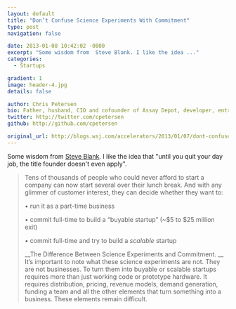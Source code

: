 ```yaml
---
layout: default
title: "Don’t Confuse Science Experiments With Commitment"
type: post
navigation: false

date: 2013-01-08 10:42:02 -0800
excerpt: "Some wisdom from  Steve Blank. I like the idea ..."
categories:
  - Startups

gradient: 1
image: header-4.jpg
details: false

author: Chris Petersen
bio: Father, husband, CIO and cofounder of Assay Depot, developer, entrepreneur and technologist.
twitter: http://twitter.com/cpetersen
github: http://github.com/cpetersen

original_url: http://blogs.wsj.com/accelerators/2013/01/07/dont-confuse-science-experiments-with-commitment/
---
```



Some wisdom from  [Steve Blank](https://twitter.com/sgblank). I like the idea that "until you quit your day job, the title founder doesn't even apply".

 > 
 > 
 > Tens of thousands of people who could never afford to start a company can now start several over their lunch break. And with any glimmer of customer interest, they can decide whether they want to:
 > 
 > •   run it as a part-time business
 > 
 > •   commit full-time to build a “buyable startup” (~$5 to $25 million exit)
 > 
 > •   commit full-time and try to build a  *scalable*  startup
 > 
 >  __The Difference Between Science Experiments and Commitment. __ It’s important to note what these science experiments are not. They are not businesses. To turn them into buyable or scalable startups requires more than just working code or prototype hardware. It requires distribution, pricing, revenue models, demand generation, funding a team and all the other elements that turn something into a business. These elements remain difficult.
 > 
 > 
